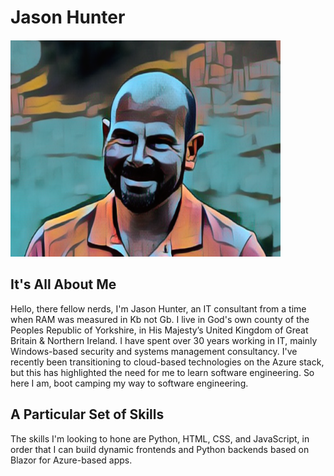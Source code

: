 # Jason Hunter

![Handsome picture of Jason Hunter](images/Bio-Pic.png)

## It's All About Me

Hello, there fellow nerds, I'm Jason Hunter, an IT consultant from a time when RAM was measured in Kb not Gb. I live in God's own county of the Peoples Republic of Yorkshire, in His Majesty’s United Kingdom of Great Britain & Northern Ireland. I have spent over 30 years working in IT, mainly Windows-based security and systems management consultancy. I've recently been transitioning to cloud-based technologies on the Azure stack, but this has highlighted the need for me to learn software engineering. So here I am, boot camping my way to software engineering.

## A Particular Set of Skills

The skills I'm looking to hone are Python, HTML, CSS, and JavaScript, in order that I can build dynamic frontends and Python backends based on Blazor for Azure-based apps.

